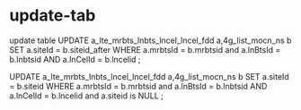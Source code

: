 # update-tab
update table
UPDATE a_lte_mrbts_lnbts_lncel_lncel_fdd a,4g_list_mocn_ns b
SET
a.siteId = b.siteid_after
WHERE
a.mrbtsId = b.mrbtsid and a.lnBtsId = b.lnbtsid AND a.lnCelId = b.lncelid ;


UPDATE a_lte_mrbts_lnbts_lncel_lncel_fdd a,4g_list_mocn_ns b
SET
a.siteId = b.siteid
WHERE
a.mrbtsId = b.mrbtsid and a.lnBtsId = b.lnbtsid AND a.lnCelId = b.lncelid  and a.siteid is NULL ;
